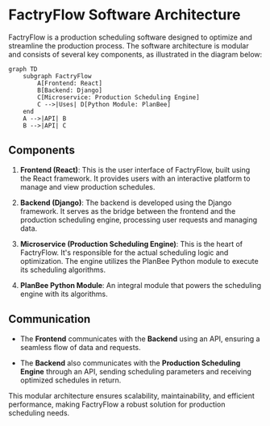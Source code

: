 # FactryFlow Software Architecture

FactryFlow is a production scheduling software designed to optimize and streamline the production process. The software architecture is modular and consists of several key components, as illustrated in the diagram below:

```mermaid
graph TD
    subgraph FactryFlow
        A[Frontend: React]
        B[Backend: Django]
        C[Microservice: Production Scheduling Engine]
        C -->|Uses| D[Python Module: PlanBee]
    end
    A -->|API| B
    B -->|API| C
```

## Components

1. **Frontend (React)**: This is the user interface of FactryFlow, built using the React framework. It provides users with an interactive platform to manage and view production schedules.

2. **Backend (Django)**: The backend is developed using the Django framework. It serves as the bridge between the frontend and the production scheduling engine, processing user requests and managing data.

3. **Microservice (Production Scheduling Engine)**: This is the heart of FactryFlow. It's responsible for the actual scheduling logic and optimization. The engine utilizes the PlanBee Python module to execute its scheduling algorithms.

4. **PlanBee Python Module**: An integral module that powers the scheduling engine with its algorithms.

## Communication

- The **Frontend** communicates with the **Backend** using an API, ensuring a seamless flow of data and requests.
  
- The **Backend** also communicates with the **Production Scheduling Engine** through an API, sending scheduling parameters and receiving optimized schedules in return.

This modular architecture ensures scalability, maintainability, and efficient performance, making FactryFlow a robust solution for production scheduling needs.
